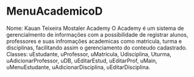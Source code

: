 # MenuAcademicoD
Nome: Kauan Teixeira Mostaler
Academy 
O Academy é um sistema de gerencialmento de informações com a possibilidade de registrar alunos, professores e suas infromações academicas como matricula, turma e disciplinas, facilitando assim o gerenciamento do conteudo cadastrado.
Classes: uEstudante, uProfessor, uMatricula, Udisciplina, Uturma, uAdicionarProfessor, uDB, uEditarEstud, uEditarProf, uMain, uMenuEstudante, uAdicionarDisciplina, uEditarDisciplina.

